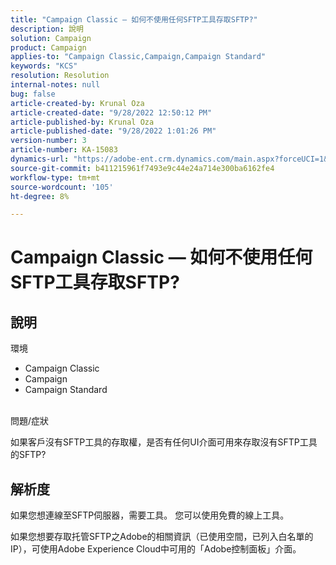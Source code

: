 ```yaml
---
title: "Campaign Classic — 如何不使用任何SFTP工具存取SFTP?"
description: 說明
solution: Campaign
product: Campaign
applies-to: "Campaign Classic,Campaign,Campaign Standard"
keywords: "KCS"
resolution: Resolution
internal-notes: null
bug: false
article-created-by: Krunal Oza
article-created-date: "9/28/2022 12:50:12 PM"
article-published-by: Krunal Oza
article-published-date: "9/28/2022 1:01:26 PM"
version-number: 3
article-number: KA-15083
dynamics-url: "https://adobe-ent.crm.dynamics.com/main.aspx?forceUCI=1&pagetype=entityrecord&etn=knowledgearticle&id=8537a612-2c3f-ed11-9db1-000d3a5c1bcc"
source-git-commit: b411215961f7493e9c44e24a714e300ba6162fe4
workflow-type: tm+mt
source-wordcount: '105'
ht-degree: 8%

---
```


# Campaign Classic — 如何不使用任何SFTP工具存取SFTP?

## 說明

環境<br>


- Campaign Classic
- Campaign
- Campaign Standard



<br>問題/症狀<br>


如果客戶沒有SFTP工具的存取權，是否有任何UI介面可用來存取沒有SFTP工具的SFTP?




## 解析度


如果您想連線至SFTP伺服器，需要工具。 您可以使用免費的線上工具。

如果您想要存取托管SFTP之Adobe的相關資訊（已使用空間，已列入白名單的IP），可使用Adobe Experience Cloud中可用的「Adobe控制面板」介面。
